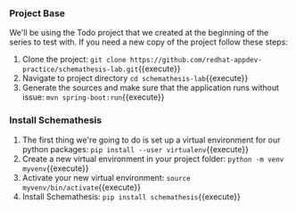 ### Project Base
We'll be using the Todo project that we created at the beginning of the series to test with. If you need a new copy
of the project follow these steps:
1. Clone the project: `git clone https://github.com/redhat-appdev-practice/schemathesis-lab.git`{{execute}}
2. Navigate to project directory `cd schemathesis-lab`{{execute}}
3. Generate the sources and make sure that the application runs without issue: `mvn spring-boot:run`{{execute}}

### Install Schemathesis
1. The first thing we're going to do is set up a virtual environment for our python packages:
`pip install --user virtualenv`{{execute}}
2. Create a new virtual environment in your project folder: `python -m venv myvenv`{{execute}}
3. Activate your new virtual environment: `source myvenv/bin/activate`{{execute}}
4. Install Schemathesis: `pip install schemathesis`{{execute}}